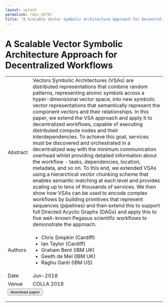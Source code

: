 ```yaml
---
layout: splash
permalink: /doc-2679/
title: "A Scalable Vector Symbolic Architecture Approach for Decentralized Workflows"
---
```


# A Scalable Vector Symbolic Architecture Approach for Decentralized Workflows

<table>
    <tbody>
    <tr>
        <td>Abstract</td>
        <td>Vectors Symbolic Architectures (VSAs) are distributed representations that combine random patterns, representing atomic symbols across a hyper-dimensional vector space, into new symbolic vector representations that semantically represent the component vectors and their relationships. In this paper, we extend the VSA approach and apply it to decentralized workflows, capable of executing distributed compute nodes and their interdependencies. To achieve this goal, services must be discovered and orchestrated in a decentralized way with the minimum communication overhead whilst providing detailed information about the workflow - tasks, dependencies, location, metadata, and so on. To this end, we extended VSAs using a hierarchical vector chunking scheme that enables semantic matching at each level and provides scaling up to tens of thousands of services. We then show how VSAs can be used to encode complex workflows by building primitives that represent sequences (pipelines) and then extend this to support full Directed Acyclic Graphs (DAGs) and apply this to five well-known Pegasus scientific workflows to demonstrate the approach.</td>
    </tr>
    <tr>
        <td>Authors</td>
        <td>
            <ul>
                <li>Chris Simpkin (Cardiff)</li>
                <li>Ian Taylor (Cardiff)</li>
                <li>Graham Bent (IBM UK)</li>
                <li>Geeth de Mel (IBM UK)</li>
                <li>Raghu Ganti (IBM US)</li>
            </ul>
        </td>
    </tr>
    <tr>
        <td>Date</td>
        <td>Jun-2018</td>
    </tr>
    <tr>
        <td>Venue</td>
        <td>COLLA 2018</td>
    </tr>
        <tr>
            <td colspan="2">
                <form method="get" action="https://ibm.box.com/v/doc-2679-paper">
                    <button type="submit">download paper</button>
                </form>
            </td>
        </tr>
    </tbody>
</table>
